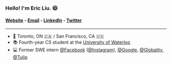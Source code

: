 ### Hello! I'm Eric Liu. 😄

#### [Website](https://ericliu.ca) - [Email](mailto:eric@ericliu.ca) - [LinkedIn](https://www.linkedin.com/in/ericyhliu/) - [Twitter](https://twitter.com/ericyhliu)

---

- 📍 Toronto, ON 🇨🇦 / San Francisco, CA 🇺🇸
- 📚 Fourth-year CS student at the [University of Waterloo](https://uwaterloo.ca/)
- 💻 Former SWE intern [@Facebook](https://github.com/facebook) ([@Instagram](https://github.com/instagram)), [@Google](https://github.com/google), [@Globality](https://github.com/globality-corp), [@Tulip](https://github.com/tulip)
